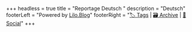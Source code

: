 +++
headless = true
title = "Reportage Deutsch "
description = "Deutsch"
footerLeft = "Powered by [Lilo.Blog](https://www.lilo.blog)"
footerRight = "[🏷️ Tags](/tags/) | [🗃️ Archive](/posts/) | [📣 Social](https://www.lilo.blog)"
+++

